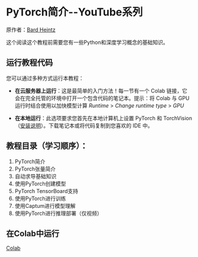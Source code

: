 # PyTorch简介--YouTube系列

原作者：[Bard Heintz](https://github.com/fbbradheintz)

这个阅读这个教程前需要您有一些Python和深度学习概念的基础知识。

## 运行教程代码

您可以通过多种方式运行本教程：

- **在云服务器上运行**：这是最简单的入门方法！每一节有一个 Colab 链接，它会在完全托管的环境中打开一个包含代码的笔记本。提示：将 Colab 与 GPU 运行时结合使用以加快模型计算 *Runtime* > *Change runtime type* > *GPU*

- **在本地运行**：此选项要求您首先在本地计算机上设置 PyTorch 和 TorchVision（[安装说明](https://pytorch.org/get-started/locally/)）。下载笔记本或将代码复制到您喜欢的 IDE 中。


## 教程目录（学习顺序）：

1. PyTorch简介
1. PyTorch张量简介
1. 自动求导基础知识
1. 使用PyTorch创建模型
1. PyTorch TensorBoard支持
1. 使用PyTorch进行训练
1. 使用Captum进行模型理解
1. 使用PyTorch进行推理部署（仅视频）

## 在Colab中运行
[Colab](https://colab.research.google.com/github/pytorch/tutorials/blob/gh-pages/_downloads/3195443a0ced3cabc0ad643537bdb5cd/introyt1_tutorial.ipynb)